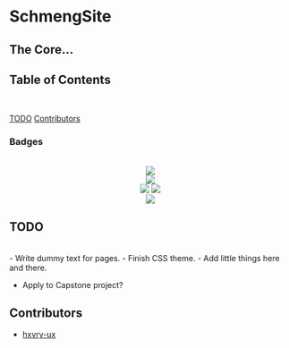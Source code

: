 # SchmengSite
## The Core...

## Table of Contents
<br>

[TODO](#todo)
[Contributors](#contributors)

### Badges
<br>
<div align="center">
<a href="https://github.com/hxvry-ux/SchmengSite/releases">
<img src = "https://flat.badgen.net/github/release/hxvry-ux/SchmengSite?cache=300"/></a>
<br/>
<a href="https://github.com/hxvry-ux/SchmengSite/issues">
<img src = "https://flat.badgen.net/github/issues/hxvry-ux/SchmengSite?cache=300"/></a>
<br/>

<a href="https://github.com/hxvry-ux/SchmengSite/commits">
<img src = "https://flat.badgen.net/github/commits/hxvry-ux/SchmengSite/main?cache=300"/></a>

<a href="https://github.com/hxvry-ux/SchmengSite/commits">
<img src = "https://flat.badgen.net/github/last-commit/hxvry-ux/SchmengSite/main"/></a>

<br/>
<a href="https://github.com/hxvry-ux/SchmengSite/graphs/contributors">
<img src = "https://flat.badgen.net/github/contributors/hxvry-ux/SchmengSite?cache=300"/></a>
</div>

## TODO <a name="todo"></a>
<br>
- Write dummy text for pages.
- Finish CSS theme.
- Add little things here and there.

- Apply to Capstone project?

## Contributors <a name="contributors"></a>

- [hxvry-ux](https://github.com/hxvry-ux)